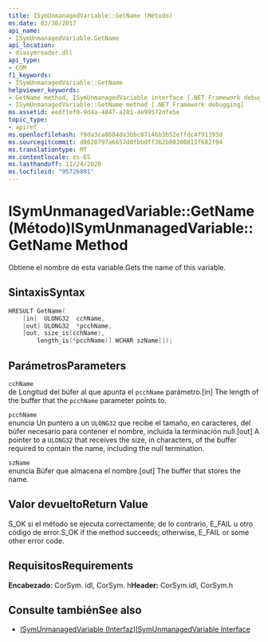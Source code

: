 ```yaml
---
title: ISymUnmanagedVariable::GetName (Método)
ms.date: 03/30/2017
api_name:
- ISymUnmanagedVariable.GetName
api_location:
- diasymreader.dll
api_type:
- COM
f1_keywords:
- ISymUnmanagedVariable::GetName
helpviewer_keywords:
- GetName method, ISymUnmanagedVariable interface [.NET Framework debugging]
- ISymUnmanagedVariable::GetName method [.NET Framework debugging]
ms.assetid: eedf1ef0-9d4a-4847-a201-4e99572dfe5e
topic_type:
- apiref
ms.openlocfilehash: f9da3ca8684da3bbc87146b3b52effdc4f91393d
ms.sourcegitcommit: d8020797a6657d0fbbdff362b80300815f682f94
ms.translationtype: MT
ms.contentlocale: es-ES
ms.lasthandoff: 11/24/2020
ms.locfileid: "95726891"
---
```

# <a name="isymunmanagedvariablegetname-method"></a><span data-ttu-id="9de2c-102">ISymUnmanagedVariable::GetName (Método)</span><span class="sxs-lookup"><span data-stu-id="9de2c-102">ISymUnmanagedVariable::GetName Method</span></span>

<span data-ttu-id="9de2c-103">Obtiene el nombre de esta variable.</span><span class="sxs-lookup"><span data-stu-id="9de2c-103">Gets the name of this variable.</span></span>  
  
## <a name="syntax"></a><span data-ttu-id="9de2c-104">Sintaxis</span><span class="sxs-lookup"><span data-stu-id="9de2c-104">Syntax</span></span>  
  
```cpp  
HRESULT GetName(  
    [in]  ULONG32  cchName,  
    [out] ULONG32  *pcchName,  
    [out, size_is(cchName),  
        length_is(*pcchName)] WCHAR szName[]);  
```  
  
## <a name="parameters"></a><span data-ttu-id="9de2c-105">Parámetros</span><span class="sxs-lookup"><span data-stu-id="9de2c-105">Parameters</span></span>  

 `cchName`  
 <span data-ttu-id="9de2c-106">de Longitud del búfer al que apunta el `pcchName` parámetro.</span><span class="sxs-lookup"><span data-stu-id="9de2c-106">[in] The length of the buffer that the `pcchName` parameter points to.</span></span>  
  
 `pcchName`  
 <span data-ttu-id="9de2c-107">enuncia Un puntero a un `ULONG32` que recibe el tamaño, en caracteres, del búfer necesario para contener el nombre, incluida la terminación null.</span><span class="sxs-lookup"><span data-stu-id="9de2c-107">[out] A pointer to a `ULONG32` that receives the size, in characters, of the buffer required to contain the name, including the null termination.</span></span>  
  
 `szName`  
 <span data-ttu-id="9de2c-108">enuncia Búfer que almacena el nombre.</span><span class="sxs-lookup"><span data-stu-id="9de2c-108">[out] The buffer that stores the name.</span></span>  
  
## <a name="return-value"></a><span data-ttu-id="9de2c-109">Valor devuelto</span><span class="sxs-lookup"><span data-stu-id="9de2c-109">Return Value</span></span>  

 <span data-ttu-id="9de2c-110">S_OK si el método se ejecuta correctamente; de lo contrario, E_FAIL u otro código de error.</span><span class="sxs-lookup"><span data-stu-id="9de2c-110">S_OK if the method succeeds; otherwise, E_FAIL or some other error code.</span></span>  
  
## <a name="requirements"></a><span data-ttu-id="9de2c-111">Requisitos</span><span class="sxs-lookup"><span data-stu-id="9de2c-111">Requirements</span></span>  

 <span data-ttu-id="9de2c-112">**Encabezado:** CorSym. idl, CorSym. h</span><span class="sxs-lookup"><span data-stu-id="9de2c-112">**Header:** CorSym.idl, CorSym.h</span></span>  
  
## <a name="see-also"></a><span data-ttu-id="9de2c-113">Consulte también</span><span class="sxs-lookup"><span data-stu-id="9de2c-113">See also</span></span>

- [<span data-ttu-id="9de2c-114">ISymUnmanagedVariable (Interfaz)</span><span class="sxs-lookup"><span data-stu-id="9de2c-114">ISymUnmanagedVariable Interface</span></span>](isymunmanagedvariable-interface.md)
